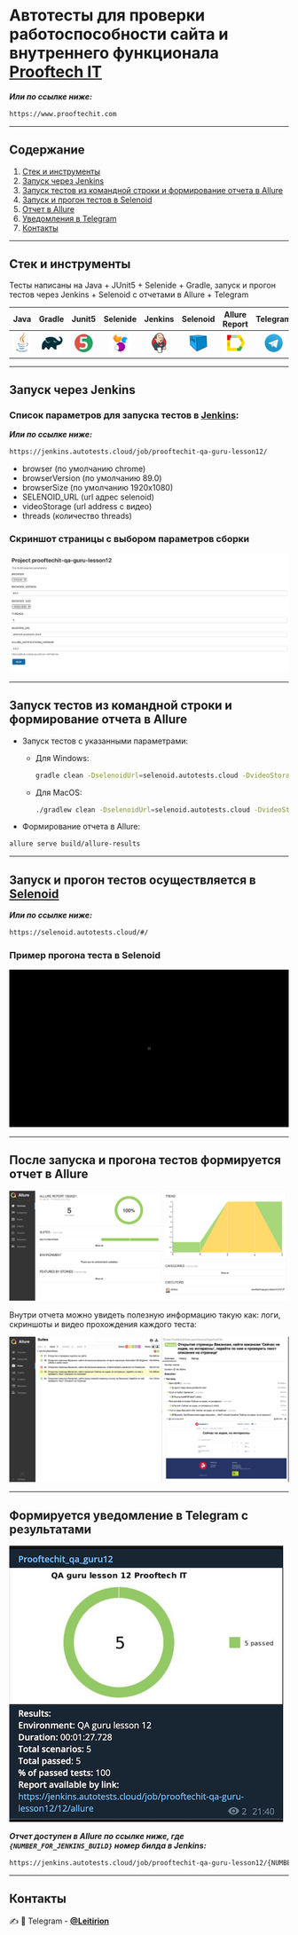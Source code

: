 # Автотесты для проверки работоспособности сайта и внутреннего функционала [**Prooftech IT**](https://www.prooftechit.com)
___Или по ссылке ниже:___
```bash
https://www.prooftechit.com
```
---------
## Содержание
1. [Стек и инструменты](#стек-и-инструменты)
2. [Запуск через Jenkins](#запуск-через-Jenkins)
3. [Запуск тестов из командной строки и формирование отчета в Allure](#запуск-тестов-из-командной-строки-и-формирование-отчета-в-Allure) 
4. [Запуск и прогон тестов в Selenoid](#запуск-и-прогон-тестов-осуществляется-в)
5. [Отчет в Allure](#после-запуска-и-прогона-тестов-формируется-отчет-в-Allure)
6. [Уведомления в Telegram](#формируется-уведомление-в-Telegram-с-результатами)
7. [Контакты](#Контакты)

---------
<!-- toc -->
## Стек и инструменты
Тесты написаны на Java + JUnit5 + Selenide + Gradle, запуск и прогон тестов через Jenkins + Selenoid с отчетами в Allure + Telegram

| Java | Gradle | Junit5 | Selenide | Jenkins | Selenoid |Allure Report | Telegram |
|:----:|:------:|:------:|:--------:|:-------:|:--------:|:------------:|:--------:|
| <img src="./src/test/resources/JAVA.svg" width="40" height="40"> | <img src="./src/test/resources/Gradle.svg" width="40" height="40"> | <img src="./src/test/resources/Junit5.svg" width="40" height="40"> | <img src="./src/test/resources/Selenide.svg" width="40" height="40"> | <img src="./src/test/resources/Jenkins.svg" width="40" height="40"> | <img src="./src/test/resources/Selenoid.svg" width="40" height="40"> | <img src="./src/test/resources/Allure Report.svg" width="40" height="40"> | <img src="./src/test/resources/Telegram.svg" width="40" height="40"> |

---------
## Запуск через Jenkins

### Список параметров для запуска тестов в [**Jenkins**](https://jenkins.autotests.cloud/job/prooftechit-qa-guru-lesson12/):
___Или по ссылке ниже:___
```bash
https://jenkins.autotests.cloud/job/prooftechit-qa-guru-lesson12/
```
* browser (по умолчанию chrome)
* browserVersion (по умолчанию 89.0)
* browserSize (по умолчанию 1920x1080)
* SELENOID_URL (url адрес selenoid)
* videoStorage (url address с видео)
* threads (количество threads)

### Скриншот страницы с выбором параметров сборки
![alt "JenkinsBuildPage"](./src/test/resources/JenkinsBuildPage.png)

---------
## Запуск тестов из командной строки и формирование отчета в Allure

- Запуск тестов с указанными параметрами:

    - Для Windows:
        ```bash
        gradle clean -DselenoidUrl=selenoid.autotests.cloud -DvideoStorage=https://selenoid.autotests.cloud/video/ -Dthreads=1 test
        ```
    - Для MacOS:
        ```bash
        ./gradlew clean -DselenoidUrl=selenoid.autotests.cloud -DvideoStorage=https://selenoid.autotests.cloud/video/ -Dthreads=1 test
        ```

- Формирование отчета в Allure:
```bash
allure serve build/allure-results
```
---------
## Запуск и прогон тестов осуществляется в [**Selenoid**](https://selenoid.autotests.cloud/#/)
___Или по ссылке ниже:___
```bash
https://selenoid.autotests.cloud/#/
```
### Пример прогона теста в Selenoid
![alt "Video from Selenoid"](./src/test/resources/TestExample.gif)

---------
## После запуска и прогона тестов формируется отчет в Allure
![alt "AllureNotifications"](./src/test/resources/AllureNotifications.png)

Внутри отчета можно увидеть полезную информацию такую как: логи, скриншоты и видео прохождения каждого теста:

![alt "Attachments.png"](./src/test/resources/Attachments.png)

---------
## Формируется уведомление в Telegram с результатами
![alt "Telegram"](./src/test/resources/TelegramNotifications.png)

___Отчет доступен в Allure по ссылке ниже, где ```{NUMBER_FOR_JENKINS_BUILD}``` номер билда в Jenkins:___
```bash
https://jenkins.autotests.cloud/job/prooftechit-qa-guru-lesson12/{NUMBER_FOR_JENKINS_BUILD}/allure/
```
---------
## Контакты
:writing_hand: :iphone: Telegram - [**@Leitirion**](https://t.me/leitirion)